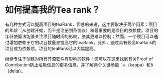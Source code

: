 # 如何提高我的Tea rank？

有几种方式可以提高项目的teaRank，但总的来说，这主要取决于两个因素：项目的年龄（从创建开始，而不是注册到茶协议）和最重要的是项目的依赖数。项目的年龄使算法能够关注项目随时间的影响，使其更难以控制；然而，一个项目可以通过增加依赖于它的项目数量来提高它的teaRank。此外，通过具有较高teaRank的项目成为依赖项，项目的teaRank可以大幅提高。

继续专注于创建对所有开源软件有影响的软件！您可以在这里找到有关Proof of Contribution防止垃圾信息的更多信息，并了解两个关键参数：κ（kappa）和δ（delta）。
